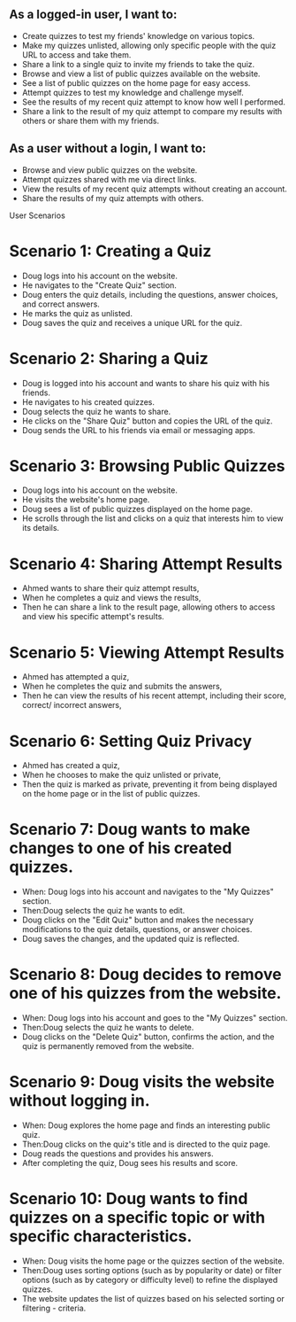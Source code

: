 ## As a logged-in user, I want to:

- Create quizzes to test my friends' knowledge on various topics.
- Make my quizzes unlisted, allowing only specific people with the quiz URL to access and take them.
- Share a link to a single quiz to invite my friends to take the quiz.
- Browse and view a list of public quizzes available on the website.
- See a list of public quizzes on the home page for easy access.
- Attempt quizzes to test my knowledge and challenge myself.
- See the results of my recent quiz attempt to know how well I performed.
- Share a link to the result of my quiz attempt to compare my results with others or share them with my friends.

## As a user without a login, I want to:

- Browse and view public quizzes on the website.
- Attempt quizzes shared with me via direct links.
- View the results of my recent quiz attempts without creating an account.
- Share the results of my quiz attempts with others.



User Scenarios 

# Scenario 1: Creating a Quiz
- Doug logs into his account on the website.
- He navigates to the "Create Quiz" section.
- Doug enters the quiz details, including the questions, answer choices, and correct answers.
- He marks the quiz as unlisted.
- Doug saves the quiz and receives a unique URL for the quiz.

# Scenario 2: Sharing a Quiz
- Doug is logged into his account and wants to share his quiz with his friends.
- He navigates to his created quizzes.
- Doug selects the quiz he wants to share.
- He clicks on the "Share Quiz" button and copies the URL of the quiz.
- Doug sends the URL to his friends via email or messaging apps.

# Scenario 3: Browsing Public Quizzes
- Doug logs into his account on the website.
- He visits the website's home page.
- Doug sees a list of public quizzes displayed on the home page.
- He scrolls through the list and clicks on a quiz that interests him to view its details.

# Scenario 4: Sharing Attempt Results
- Ahmed wants to share their quiz attempt results,
- When he completes a quiz and views the results,
- Then he can share a link to the result page, allowing others to access and view his specific attempt's results.

# Scenario 5: Viewing Attempt Results
- Ahmed has attempted a quiz,
- When he completes the quiz and submits the answers,
- Then he can view the results of his recent attempt, including their score, correct/ incorrect answers,

# Scenario 6: Setting Quiz Privacy
- Ahmed has created a quiz,
- When he chooses to make the quiz unlisted or private,
- Then the quiz is marked as private, preventing it from being displayed on the home page or in the list of public quizzes.

# Scenario 7: Doug wants to make changes to one of his created quizzes.
- When: Doug logs into his account and navigates to the "My Quizzes" section.
- Then:Doug selects the quiz he wants to edit.
- Doug clicks on the "Edit Quiz" button and makes the necessary modifications to the quiz details, questions, or answer choices.
- Doug saves the changes, and the updated quiz is reflected.

# Scenario 8: Doug decides to remove one of his quizzes from the website.
- When: Doug logs into his account and goes to the "My Quizzes" section.
- Then:Doug selects the quiz he wants to delete.
- Doug clicks on the "Delete Quiz" button, confirms the action, and the quiz is permanently removed from the website.

# Scenario 9: Doug visits the website without logging in.
- When: Doug explores the home page and finds an interesting public quiz.
- Then:Doug clicks on the quiz's title and is directed to the quiz page.
- Doug reads the questions and provides his answers.
- After completing the quiz, Doug sees his results and score.
# Scenario 10: Doug wants to find quizzes on a specific topic or with specific characteristics.
- When: Doug visits the home page or the quizzes section of the website.
- Then:Doug uses sorting options (such as by popularity or date) or filter options (such as by category or difficulty level) to refine the displayed quizzes.
- The website updates the list of quizzes based on his selected sorting or filtering - criteria.
